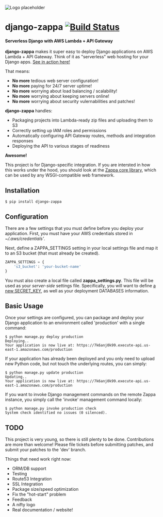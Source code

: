 ![Logo placeholder](http://i.imgur.com/vLflpND.gif)
# django-zappa [![Build Status](https://travis-ci.org/Miserlou/django-zappa.svg)](https://travis-ci.org/Miserlou/django-zappa)
#### Serverless Django with AWS Lambda + API Gateway

**django-zappa** makes it super easy to deploy Django applications on AWS Lambda + API Gateway. Think of it as "serverless" web hosting for your Django apps. [See in action here!](https://7k6anj0k99.execute-api.us-east-1.amazonaws.com/prod)

That means:

* **No more** tedious web server configuration!
* **No more** paying for 24/7 server uptime!
* **No more** worrying about load balancing / scalability!
* **No more** worrying about keeping servers online!
* **No more** worrying about security vulernabilities and patches!

**django-zappa** handles:

* Packaging projects into Lambda-ready zip files and uploading them to S3
* Correctly setting up IAM roles and permissions
* Automatically configuring API Gateway routes, methods and integration responses
* Deploying the API to various stages of readiness

__Awesome!__

This project is for Django-specific integration. If you are intersted in how this works under the hood, you should look at the [Zappa core library](https://github.com/Miserlou/Zappa), which can be used by any WSGI-compatible web framework.

## Installation

    $ pip install django-zappa

## Configuration

There are a few settings that you must define before you deploy your application. First, you must have your AWS credentials stored in _~/.aws/credentials'_.

Next, define a ZAPPA_SETTINGS setting in your local settings file and map it to an S3 bucket (that must already be created).

```python
ZAPPA_SETTINGS = {
    's3_bucket': 'your-bucket-name'
}
```

You must also create a local file called __zappa_settings.py__. This file will be used as your _server-side_ settings file. Specifically, you will want to define [a new SECRET_KEY](https://gist.github.com/Miserlou/a9cbe22d06cbabc07f21), as well as your deployment DATABASES information. 

## Basic Usage

Once your settings are configured, you can package and deploy your Django application to an environment called 'production' with a single command:

    $ python manage.py deploy production
    Deploying..
    Your application is now live at: https://7k6anj0k99.execute-api.us-east-1.amazonaws.com/production

If your application has already been deployed and you only need to upload new Python code, but not touch the underlying routes, you can simply:

    $ python manage.py update production
    Updating..
    Your application is now live at: https://7k6anj0k99.execute-api.us-east-1.amazonaws.com/production

If you want to invoke Django management commands on the remote Zappa instance, you simply call the 'invoke' management command locally:

    $ python manage.py invoke production check
    System check identified no issues (0 silenced).

## TODO

This project is very young, so there is still plenty to be done. Contributions are more than welcome! Please file tickets before submitting patches, and submit your patches to the 'dev' branch.

Things that need work right now:

* ORM/DB support
* Testing
* Route53 Integration
* SSL Integration
* Package size/speed optimization
* Fix the "hot-start" problem
* Feedback
* A nifty logo
* Real documentation / website!